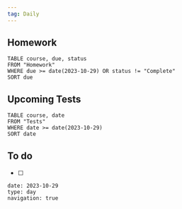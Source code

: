 ```yaml
---
tag: Daily
---
```

## Homework
```dataview
TABLE course, due, status
FROM "Homework" 
WHERE due >= date(2023-10-29) OR status != "Complete"
SORT due
```
## Upcoming Tests
```dataview
TABLE course, date
FROM "Tests" 
WHERE date >= date(2023-10-29)
SORT date
```
## To do
- [ ] 

```gEvent
date: 2023-10-29
type: day
navigation: true
```